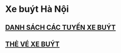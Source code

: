# Xe buýt Hà Nội

## [DANH SÁCH CÁC TUYẾN XE BUÝT](https://github.com/alisznlong/XeBuytHanoi/blob/main/sub/TuyenBuyt.md)
## [THẺ VÉ XE BUÝT](https://github.com/alisznlong/XeBuytHanoi/edit/main/sub/TheVe.md)
